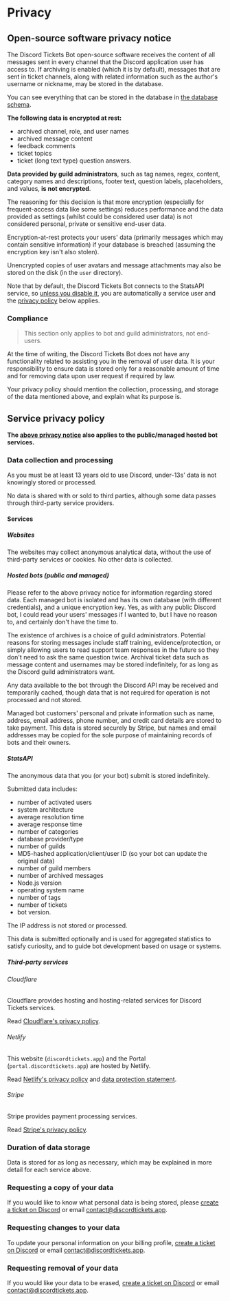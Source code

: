 # Privacy

## Open-source software privacy notice

The Discord Tickets Bot open-source software receives the content of all messages sent in every channel that the Discord application user has access to.
If archiving is enabled (which it is by default), messages that are sent in ticket channels, along with related information such as the author's username or nickname, may be stored in the database.

You can see everything that can be stored in the database in [the database schema](https://github.com/discord-tickets/bot/blob/main/db/mysql/schema.prisma).

**The following data is encrypted at rest:**

- archived channel, role, and user names
- archived message content
- feedback comments
- ticket topics
- ticket (long text type) question answers.

**Data provided by guild administrators**, such as tag names, regex, content, category names and descriptions, footer text, question labels, placeholders, and values, **is not encrypted**.

The reasoning for this decision is that more encryption (especially for frequent-access data like some settings) reduces performance
and the data provided as settings (whilst could be considered user data) is not considered personal, private or sensitive end-user data.

Encryption-at-rest protects your users' data (primarily messages which may contain sensitive information) if your database is breached (assuming the encryption key isn't also stolen).

Unencrypted copies of user avatars and message attachments may also be stored on the disk (in the `user` directory).

Note that by default, the Discord Tickets Bot connects to the StatsAPI service, so [unless you disable it](./self-hosting/configuration.md#stats),
you are automatically a service user and the [privacy policy](#service-privacy-policy) below applies.

### Compliance

> This section only applies to bot and guild administrators, not end-users.

At the time of writing, the Discord Tickets Bot does not have any functionality related to assisting you in the removal of user data.
It is your responsibility to ensure data is stored only for a reasonable amount of time and for removing data upon user request if required by law.

Your privacy policy should mention the collection, processing, and storage of the data mentioned above, and explain what its purpose is. 

## Service privacy policy

**The [above privacy notice](#open-source-software-privacy-notice) also applies to the public/managed hosted bot services.**

### Data collection and processing

As you must be at least 13 years old to use Discord, under-13s' data is not knowingly stored or processed.

No data is shared with or sold to third parties, although some data passes through third-party service providers.

#### Services

##### Websites

The websites may collect anonymous analytical data, without the use of third-party services or cookies.
No other data is collected.

##### Hosted bots (public and managed)

Please refer to the above privacy notice for information regarding stored data.
Each managed bot is isolated and has its own database (with different credentials), and a unique encryption key.
Yes, as with any public Discord bot, I could read your users' messages if I wanted to, but I have no reason to, and certainly don't have the time to.

The existence of archives is a choice of guild administrators.
Potential reasons for storing messages include staff training, evidence/protection,
or simply allowing users to read support team responses in the future so they don't need to ask the same question twice.
Archival ticket data such as message content and usernames may be stored indefinitely, for as long as the Discord guild administrators want.

Any data available to the bot through the Discord API may be received and temporarily cached,
though data that is not required for operation is not processed and not stored.

Managed bot customers' personal and private information such as name, address, email address, phone number, and credit card details are stored to take payment.
This data is stored securely by Stripe, but names and email addresses may be copied for the sole purpose of maintaining records of bots and their owners.

##### StatsAPI

The anonymous data that you (or your bot) submit is stored indefinitely.

Submitted data includes:

- number of activated users
- system architecture
- average resolution time
- average response time 
- number of categories
- database provider/type
- number of guilds
- MD5-hashed application/client/user ID
	(so your bot can update the original data)
- number of guild members
- number of archived messages
- Node.js version
- operating system name
- number of tags
- number of tickets
- bot version.

The IP address is not stored or processed.

This data is submitted optionally and is used for aggregated statistics to satisfy curiosity,
and to guide bot development based on usage or systems.

##### Third-party services

###### Cloudflare

Cloudflare provides hosting and hosting-related services for Discord Tickets services.

Read [Cloudflare's privacy policy](https://www.cloudflare.com/privacypolicy/).

###### Netlify

This website (`discordtickets.app`) and the Portal (`portal.discordtickets.app`) are hosted by Netlify.

Read [Netlify's privacy policy](https://www.netlify.com/privacy/) and [data protection statement](https://www.netlify.com/gdpr-ccpa/).

###### Stripe

Stripe provides payment processing services.

Read [Stripe's privacy policy](https://stripe.com/gb/privacy).

### Duration of data storage

Data is stored for as long as necessary, which may be explained in more detail for each service above.

### Requesting a copy of your data

If you would like to know what personal data is being stored, please [create a ticket on Discord](https://lnk.earth/discord) or email <contact@discordtickets.app>.

### Requesting changes to your data

To update your personal information on your billing profile, [create a ticket on Discord](https://lnk.earth/discord) or email <contact@discordtickets.app>.

### Requesting removal of your data

If you would like your data to be erased, [create a ticket on Discord](https://lnk.earth/discord) or email <contact@discordtickets.app>.